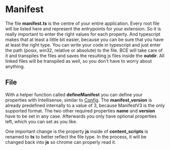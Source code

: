 # Manifest

The file **manifest.ts** is the centre of your entire application.
Every root file will be listed here and represent the entrypoints for your extension.
So it is really important to enter the right values for each property.
And typescript makes that at least a little bit easier, because you can be sure that you have at least the right type.
You can write your code in typescript and just enter the path (posix, win32, relative or absolute) to the file.
BCE will take care of it and transpiles the files and saves the resulting js files inside the **outdir**.
All linked files will be transpiled as well, so you don't have to worry about anything.

## File

With a helper function called **defineManifest** you can define your properties with Intellisense, similar
to [Config](./config).
The **manifest_version** is already predefined internally to a value of 3, because ManifestV3 is the only supported
format.
The two other required properties **name** and **version** have to be set in any case.
Afterwards you only have optional properties left, which you can set as you like.

One important change is the property **js** inside of **content_scripts** is renamed to **ts** to better reflect the
file type.
In the process, it will be changed back into **js** so chrome can properly read it.